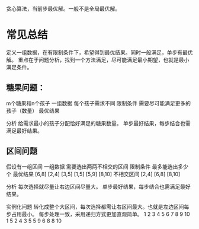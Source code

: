 贪心算法，当前步最优解。一般不是全局最优解。
# 常见总结
定义一组数据，在有限制条件下，希望得到最优结果。同时一般满足，单步有最优解。
重点在于问题分析，找到一个方法满足，尽可能满足最小期望，也就是最小满足条件。

## 糖果问题：

m个糖果和n个孩⼦                    一组数据
每个孩子需求不同                    限制条件
需要尽可能满足更多的孩子（数量）     最优结果

分析
给需求最小的孩子分配恰好满足的糖果数量。
单步最好结果，每步结合也需满足最好结果。

## 区间问题
假设有一组区间                  一组数据
需要选出两两不相交的区间        限制条件
最多能选出多少个                最优结果
[6,8] [2,4] [3,5] [1,5] [5,9] [8,10]
不相交区间
[2,4] [6,8] [8,10]

分析
每次选择就尽量让右边区间尽量大。
单步最好结果，每步结合也需满足最好结果。

实例化问题
转化成整个大区间，每次选择都需让右区间最大。也就是左边区间每步占用最小。
每步处理一致，采用递归方式更加直观简单。
        1 2 3 4 5 6 7 8 9 10
        1       5
          2   4
            3   5
                5       9
                  6   8
                      8   10